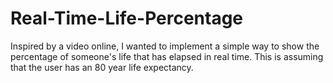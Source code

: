 # Real-Time-Life-Percentage

Inspired by a video online, I wanted to implement a simple way to show the percentage of someone's life that has elapsed in real time. This is assuming that the user has an 80 year life expectancy. 
